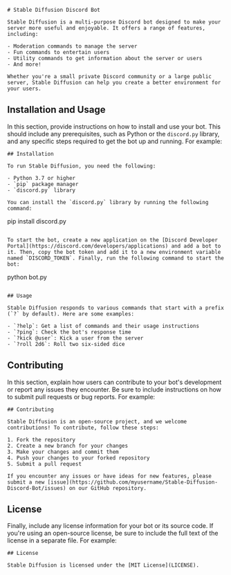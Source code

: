 ```
# Stable Diffusion Discord Bot

Stable Diffusion is a multi-purpose Discord bot designed to make your server more useful and enjoyable. It offers a range of features, including:

- Moderation commands to manage the server
- Fun commands to entertain users
- Utility commands to get information about the server or users
- And more!

Whether you're a small private Discord community or a large public server, Stable Diffusion can help you create a better environment for your users.
```

## Installation and Usage

In this section, provide instructions on how to install and use your bot. This should include any prerequisites, such as Python or the `discord.py` library, and any specific steps required to get the bot up and running. For example:

```
## Installation

To run Stable Diffusion, you need the following:

- Python 3.7 or higher
- `pip` package manager
- `discord.py` library

You can install the `discord.py` library by running the following command:

```
pip install discord.py
```

To start the bot, create a new application on the [Discord Developer Portal](https://discord.com/developers/applications) and add a bot to it. Then, copy the bot token and add it to a new environment variable named `DISCORD_TOKEN`. Finally, run the following command to start the bot:

```
python bot.py
```

## Usage

Stable Diffusion responds to various commands that start with a prefix (`?` by default). Here are some examples:

- `?help`: Get a list of commands and their usage instructions
- `?ping`: Check the bot's response time
- `?kick @user`: Kick a user from the server
- `?roll 2d6`: Roll two six-sided dice
```

## Contributing

In this section, explain how users can contribute to your bot's development or report any issues they encounter. Be sure to include instructions on how to submit pull requests or bug reports. For example:

```
## Contributing

Stable Diffusion is an open-source project, and we welcome contributions! To contribute, follow these steps:

1. Fork the repository
2. Create a new branch for your changes
3. Make your changes and commit them
4. Push your changes to your forked repository
5. Submit a pull request

If you encounter any issues or have ideas for new features, please submit a new [issue](https://github.com/myusername/Stable-Diffusion-Discord-Bot/issues) on our GitHub repository.
```

## License

Finally, include any license information for your bot or its source code. If you're using an open-source license, be sure to include the full text of the license in a separate file. For example:

```
## License

Stable Diffusion is licensed under the [MIT License](LICENSE).
```
